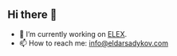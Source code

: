 ## Hi there 👋

- 🔭 I’m currently working on [ELEX](https://github.com/eldarsadykov/elex).
- 📫 How to reach me: info@eldarsadykov.com
